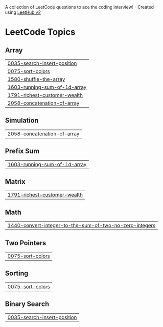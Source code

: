A collection of LeetCode questions to ace the coding interview! - Created using [LeetHub v2](https://github.com/arunbhardwaj/LeetHub-2.0)
<!---LeetCode Topics Start-->
# LeetCode Topics
## Array
|  |
| ------- |
| [0035-search-insert-position](https://github.com/DivyaRajX/Leetcode/tree/master/0035-search-insert-position) |
| [0075-sort-colors](https://github.com/DivyaRajX/Leetcode/tree/master/0075-sort-colors) |
| [1580-shuffle-the-array](https://github.com/DivyaRajX/Leetcode/tree/master/1580-shuffle-the-array) |
| [1603-running-sum-of-1d-array](https://github.com/DivyaRajX/Leetcode/tree/master/1603-running-sum-of-1d-array) |
| [1791-richest-customer-wealth](https://github.com/DivyaRajX/Leetcode/tree/master/1791-richest-customer-wealth) |
| [2058-concatenation-of-array](https://github.com/DivyaRajX/Leetcode/tree/master/2058-concatenation-of-array) |
## Simulation
|  |
| ------- |
| [2058-concatenation-of-array](https://github.com/DivyaRajX/Leetcode/tree/master/2058-concatenation-of-array) |
## Prefix Sum
|  |
| ------- |
| [1603-running-sum-of-1d-array](https://github.com/DivyaRajX/Leetcode/tree/master/1603-running-sum-of-1d-array) |
## Matrix
|  |
| ------- |
| [1791-richest-customer-wealth](https://github.com/DivyaRajX/Leetcode/tree/master/1791-richest-customer-wealth) |
## Math
|  |
| ------- |
| [1440-convert-integer-to-the-sum-of-two-no-zero-integers](https://github.com/DivyaRajX/Leetcode/tree/master/1440-convert-integer-to-the-sum-of-two-no-zero-integers) |
## Two Pointers
|  |
| ------- |
| [0075-sort-colors](https://github.com/DivyaRajX/Leetcode/tree/master/0075-sort-colors) |
## Sorting
|  |
| ------- |
| [0075-sort-colors](https://github.com/DivyaRajX/Leetcode/tree/master/0075-sort-colors) |
## Binary Search
|  |
| ------- |
| [0035-search-insert-position](https://github.com/DivyaRajX/Leetcode/tree/master/0035-search-insert-position) |
<!---LeetCode Topics End-->